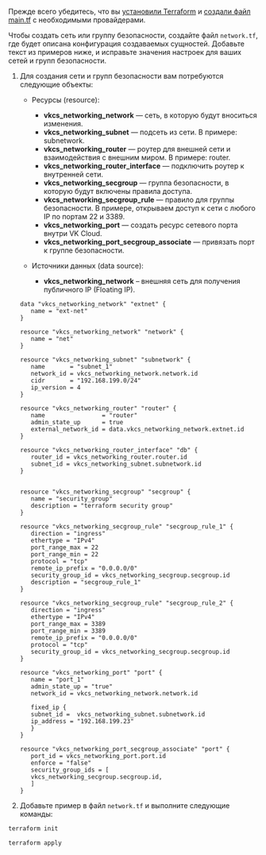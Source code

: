 <warn>

Прежде всего убедитесь, что вы [установили Terraform](../../quick-start/preparation) и [создали файл main.tf](../../quick-start/configuration) с необходимыми провайдерами.

</warn>

Чтобы создать сеть или группу безопасности, создайте файл `network.tf`, где будет описана конфигурация создаваемых сущностей. Добавьте текст из примеров ниже, и исправьте значения настроек для ваших сетей и групп безопасности.

1. Для создания сети и групп безопасности вам потребуются следующие объекты:

   - Ресурсы (resource):

      - **vkcs_networking_network** — сеть, в которую будут вноситься изменения.
      - **vkcs_networking_subnet** — подсеть из сети. В примере: subnetwork.
      - **vkcs_networking_router** — роутер для внешней сети и взаимодействия с внешним миром. В примере: router.
      - **vkcs_networking_router_interface** — подключить роутер к внутренней сети.
      - **vkcs_networking_secgroup** — группа безопасности, в которую будут включены правила доступа.
      - **vkcs_networking_secgroup_rule** — правило для группы безопасности. В примере, открываем доступ к сети с любого IP по портам 22 и 3389.
      - **vkcs_networking_port** — создать ресурс сетевого порта внутри VK Cloud.
      - **vkcs_networking_port_secgroup_associate** — привязать порт к группе безопасности.

   - Источники данных (data source):

      - **vkcs_networking_network** – внешняя сеть для получения публичного IP (Floating IP).

   ```hcl
   data "vkcs_networking_network" "extnet" {
      name = "ext-net"
   }

   resource "vkcs_networking_network" "network" {
      name = "net"
   }

   resource "vkcs_networking_subnet" "subnetwork" {
      name       = "subnet_1"
      network_id = vkcs_networking_network.network.id
      cidr       = "192.168.199.0/24"
      ip_version = 4
   }

   resource "vkcs_networking_router" "router" {
      name                = "router"
      admin_state_up      = true
      external_network_id = data.vkcs_networking_network.extnet.id
   }

   resource "vkcs_networking_router_interface" "db" {
      router_id = vkcs_networking_router.router.id
      subnet_id = vkcs_networking_subnet.subnetwork.id
   }


   resource "vkcs_networking_secgroup" "secgroup" {
      name = "security_group"
      description = "terraform security group"
   }

   resource "vkcs_networking_secgroup_rule" "secgroup_rule_1" {
      direction = "ingress"
      ethertype = "IPv4"
      port_range_max = 22
      port_range_min = 22
      protocol = "tcp"
      remote_ip_prefix = "0.0.0.0/0"
      security_group_id = vkcs_networking_secgroup.secgroup.id
      description = "secgroup_rule_1"
   }

   resource "vkcs_networking_secgroup_rule" "secgroup_rule_2" {
      direction = "ingress"
      ethertype = "IPv4"
      port_range_max = 3389
      port_range_min = 3389
      remote_ip_prefix = "0.0.0.0/0"
      protocol = "tcp"
      security_group_id = vkcs_networking_secgroup.secgroup.id
   }

   resource "vkcs_networking_port" "port" {
      name = "port_1"
      admin_state_up = "true"
      network_id = vkcs_networking_network.network.id

      fixed_ip {
      subnet_id =  vkcs_networking_subnet.subnetwork.id
      ip_address = "192.168.199.23"
      }
   }

   resource "vkcs_networking_port_secgroup_associate" "port" {
      port_id = vkcs_networking_port.port.id
      enforce = "false"
      security_group_ids = [
      vkcs_networking_secgroup.secgroup.id,
      ]
   }
   ```

1. Добавьте пример в файл `network.tf` и выполните следующие команды:

  ```bash
  terraform init
  ```
  ```bash
  terraform apply
  ```
